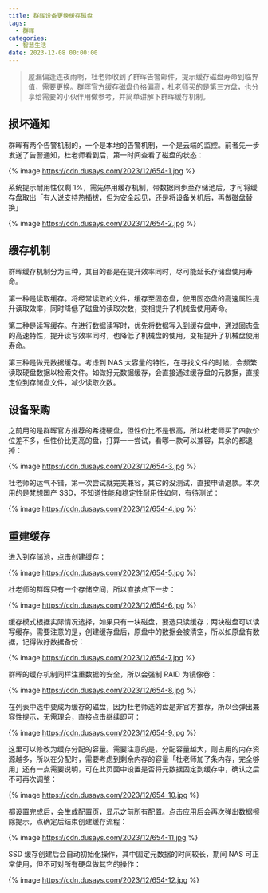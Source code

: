 ```yaml
---
title: 群晖设备更换缓存磁盘
tags:
  - 群晖
categories:
  - 智慧生活
date: 2023-12-08 00:00:00
---
```


> 屋漏偏逢连夜雨啊，杜老师收到了群晖告警邮件，提示缓存磁盘寿命到临界值，需要更换。群晖官方缓存磁盘价格偏高，杜老师买的是第三方盘，也分享给需要的小伙伴用做参考，并简单讲解下群晖缓存机制。

<!-- more -->

## 损坏通知

群晖有两个告警机制的，一个是本地的告警机制，一个是云端的监控。前者先一步发送了告警通知，杜老师看到后，第一时间查看了磁盘的状态：

{% image https://cdn.dusays.com/2023/12/654-1.jpg %}

系统提示耐用性仅剩 1%，需先停用缓存机制，带数据同步至存储池后，才可将缓存盘取出「有人说支持热插拔，但为安全起见，还是将设备关机后，再做磁盘替换」

{% image https://cdn.dusays.com/2023/12/654-2.jpg %}

## 缓存机制

群晖缓存机制分为三种，其目的都是在提升效率同时，尽可能延长存储盘使用寿命。

第一种是读取缓存。将经常读取的文件，缓存至固态盘，使用固态盘的高速属性提升读取效率，同时降低了磁盘的读取次数，变相提升了机械盘使用寿命。

第二种是读写缓存。在进行数据读写时，优先将数据写入到缓存盘中，通过固态盘的高速特性，提升读写效率同时，也降低了机械盘的使用，变相提升了机械盘使用寿命。

第三种是做元数据缓存。考虑到 NAS 大容量的特性，在寻找文件的时候，会频繁读取硬盘数据以检索文件。如做好元数据缓存，会直接通过缓存盘的元数据，直接定位到存储盘文件，减少读取次数。

## 设备采购

之前用的是群晖官方推荐的希捷硬盘，但性价比不是很高，所以杜老师买了四款价位差不多，但性价比更高的盘，打算一一尝试，看哪一款可以兼容，其余的都退掉：

{% image https://cdn.dusays.com/2023/12/654-3.jpg %}

杜老师的运气不错，第一次尝试就完美兼容，其它的没测试，直接申请退款。本次用的是梵想国产 SSD，不知道性能和稳定性耐用性如何，有待测试：

{% image https://cdn.dusays.com/2023/12/654-4.jpg %}

## 重建缓存

进入到存储池，点击创建缓存：

{% image https://cdn.dusays.com/2023/12/654-5.jpg %}

杜老师的群晖只有一个存储空间，所以直接点下一步：

{% image https://cdn.dusays.com/2023/12/654-6.jpg %}

缓存模式根据实际情况选择，如果只有一块磁盘，要选只读缓存；两块磁盘可以读写缓存。需要注意的是，创建缓存盘后，原盘中的数据会被清空，所以如原盘有数据，记得做好数据备份：

{% image https://cdn.dusays.com/2023/12/654-7.jpg %}

群晖的缓存机制同样注重数据的安全，所以会强制 RAID 为镜像卷：

{% image https://cdn.dusays.com/2023/12/654-8.jpg %}

在列表中选中要成为缓存的磁盘，因为杜老师选的盘是非官方推荐，所以会弹出兼容性提示，无需理会，直接点击继续即可：

{% image https://cdn.dusays.com/2023/12/654-9.jpg %}

这里可以修改为缓存分配的容量。需要注意的是，分配容量越大，则占用的内存资源越多，所以在分配时，需要考虑到剩余内存的容量「杜老师加了条内存，完全够用」还有一点需要说明，可在此页面中设置是否将元数据固定到缓存中，确认之后不可再次调整：

{% image https://cdn.dusays.com/2023/12/654-10.jpg %}

都设置完成后，会生成配置页，显示之前所有配置。点击应用后会再次弹出数据擦除提示，点确定后结束创建缓存流程：

{% image https://cdn.dusays.com/2023/12/654-11.jpg %}

SSD 缓存创建后会自动初始化操作，其中固定元数据的时间较长，期间 NAS 可正常使用，但不可对所有硬盘做其它的操作：

{% image https://cdn.dusays.com/2023/12/654-12.jpg %}